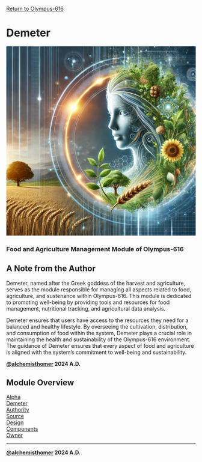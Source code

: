 [Return to Olympus-616](../olympus-616/README.md)

# Demeter
![demeter](./demeter.avatar.png)

### Food and Agriculture Management Module of Olympus-616

## A Note from the Author
Demeter, named after the Greek goddess of the harvest and agriculture, serves as the module responsible for managing all aspects related to food, agriculture, and sustenance within Olympus-616. This module is dedicated to promoting well-being by providing tools and resources for food management, nutritional tracking, and agricultural data analysis.

Demeter ensures that users have access to the resources they need for a balanced and healthy lifestyle. By overseeing the cultivation, distribution, and consumption of food within the system, Demeter plays a crucial role in maintaining the health and sustainability of the Olympus-616 environment. The guidance of Demeter ensures that every aspect of food and agriculture is aligned with the system’s commitment to well-being and sustainability.

****[@alchemisthomer](https://github.com/alchemisthomer)
2024 A.D.****

## Module Overview
[Alpha](../../README.md)  
[Demeter](README.md)  
[Authority](../zeus/zeus.components.md)  
[Source](demeter.source.md)  
[Design](demeter.design.md)  
[Components](demeter.components.md)  
[Owner](https://github.com/alchemisthomer)

***
**[@alchemisthomer](https://github.com/alchemisthomer)
2024 A.D.**

